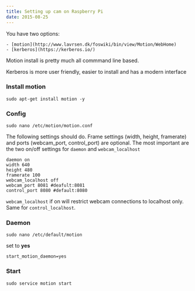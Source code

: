 ```yaml
---
title: Setting up cam on Raspberry Pi
date: 2015-08-25
---
```

You have two options:

	- [motion](http://www.lavrsen.dk/foswiki/bin/view/Motion/WebHome)
	- [kerberos](https://kerberos.io/)

Motion install is pretty much all commmand line based. 

Kerberos is more user friendly, easier to install and has a modern interface

### Install motion

	sudo apt-get install motion -y

### Config

	sudo nano /etc/motion/motion.conf

The following settings should do. Frame settings (width, height, framerate) and ports (webcam_port, control_port) are optional. The most important are the two on/off settings for `daemon` and `webcam_localhost`

	daemon on
	width 640
	height 480
	framerate 100
	webcam_localhost off
	webcam_port 8081 #deafult:8081
	control_port 8080 #default:8080

`webcam_localhost` if on will restrict webcam connections to localhost only. Same for `control_localhost`.

### Daemon

	sudo nano /etc/default/motion

set to **yes**

	start_motion_daemon=yes

### Start 

	sudo service motion start